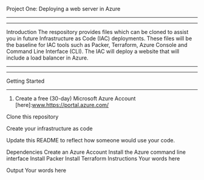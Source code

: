 Project One: Deploying a web server in Azure
*********************************************
*********************************************
Introduction
The respository provides files which can be cloned to assist you in future Infrastructure as Code (IAC) deployments. These files will be the baseline for IAC tools such as Packer, Terraform, Azure Console and Command Line Interface (CLI). The IAC will deploy a website that will include a load balancer in Azure. 
*************************************************************************************************************************************************************************
*************************************************************************************************************************************************************************
Getting Started
*****************************************************************************************************************************
1. Create a free (30-day) Microsoft Azure Account [here]:www.https://portal.azure.com/

Clone this repository

Create your infrastructure as code

Update this README to reflect how someone would use your code.

Dependencies
Create an Azure Account
Install the Azure command line interface
Install Packer
Install Terraform
Instructions
Your words here

Output
Your words here
